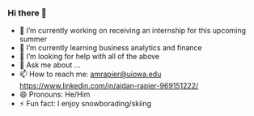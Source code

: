 ### Hi there 👋
- 🔭 I’m currently working on receiving an internship for this upcoming summer
- 🌱 I’m currently learning business analytics and finance
- 🤔 I’m looking for help with all of the above
- 💬 Ask me about ...
- 📫 How to reach me: amrapier@uiowa.edu https://www.linkedin.com/in/aidan-rapier-969151222/
- 😄 Pronouns: He/Him
- ⚡ Fun fact: I enjoy snowborading/skiing

